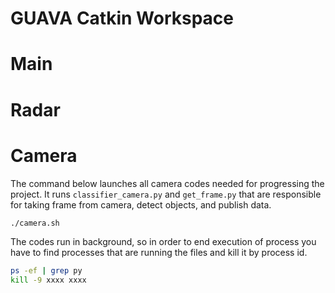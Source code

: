 # GUAVA Catkin Workspace

# Main

# Radar

# Camera
The command below launches all camera codes needed for progressing the project. It runs `classifier_camera.py` and `get_frame.py` that are responsible for taking frame from camera, detect objects, and publish data.
```bash
./camera.sh
```

The codes run in background, so in order to end execution of process you have to find processes that are running the files and kill it by process id.
```bash
ps -ef | grep py
kill -9 xxxx xxxx
```